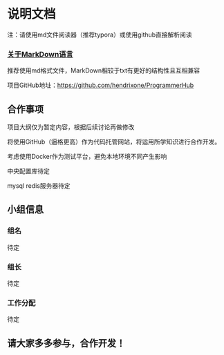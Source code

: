 # 说明文档

注：请使用md文件阅读器（推荐typora）或使用github直接解析阅读

### [关于MarkDown语言](https://github.com/guodongxiaren/README#readme)

推荐使用md格式文件，MarkDown相较于txt有更好的结构性且互相兼容

项目GitHub地址：https://github.com/hendrixone/ProgrammerHub

## 合作事项

项目大纲仅为暂定内容，根据后续讨论再做修改

将使用GitHub（逼格更高）作为代码托管网站，将运用所学知识进行合作开发。

考虑使用Docker作为测试平台，避免本地环境不同产生影响

中央配置库待定

mysql redis服务器待定

## 小组信息

### 组名

待定

### 组长

待定

### 工作分配

待定

## 请大家多多参与，合作开发！